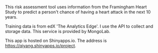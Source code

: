 This risk assessment tool uses information from the Framingham Heart Study to predict a person't chance of having a heart attack in the next 10 years.

Training data is from edX 'The Analytics Edge'. I use the API to collect  and storage data. This service is provided by MongoLab.

This app is hosted on Shinyapps.io. The address is https://qiyang.shinyapps.io/project.
